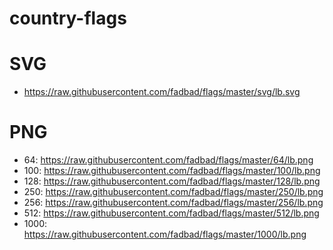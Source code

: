 country-flags
=============

# SVG

- https://raw.githubusercontent.com/fadbad/flags/master/svg/lb.svg

# PNG

- 64: https://raw.githubusercontent.com/fadbad/flags/master/64/lb.png
- 100: https://raw.githubusercontent.com/fadbad/flags/master/100/lb.png
- 128: https://raw.githubusercontent.com/fadbad/flags/master/128/lb.png
- 250: https://raw.githubusercontent.com/fadbad/flags/master/250/lb.png
- 256: https://raw.githubusercontent.com/fadbad/flags/master/256/lb.png
- 512: https://raw.githubusercontent.com/fadbad/flags/master/512/lb.png
- 1000: https://raw.githubusercontent.com/fadbad/flags/master/1000/lb.png
